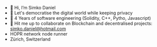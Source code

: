 - 👋 Hi, I’m Simko Daniel
- 👀 Let's democratise the digital world while keeping privacy
- 🌱 4 Years of software engineering (Solidity, C++, Pytho, Javascript)
- 💞️ Hit me up to collaborate on Blockchain and decentralised projects: simko.daniel@hotmail.com
- HOPR network node runner
- Zürich, Switzerland
